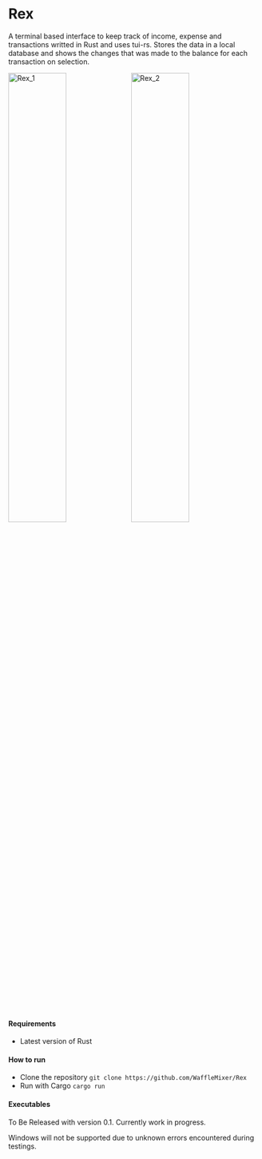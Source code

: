 # Rex
A terminal based interface to keep track of income, expense and transactions writted in Rust and uses tui-rs. Stores the data in a local database and shows the changes that was made to the balance for each transaction on selection.

<img src="https://dl.dropboxusercontent.com/s/ecnixug3vus2bj7/Rex_1.png" alt="Rex_1" width="48%" > <img src="https://dl.dropboxusercontent.com/s/uzi0ft4aw5u68gf/Rex_2.png" alt="Rex_2" width="48%" >

<h4>Requirements</h4>

- Latest version of Rust

<h4>How to run</h4>

- Clone the repository
`
git clone https://github.com/WaffleMixer/Rex
`
- Run with Cargo
`
cargo run
`

<h4>Executables</h4>

To Be Released with version 0.1. Currently work in progress.

Windows will not be supported due to unknown errors encountered during testings.